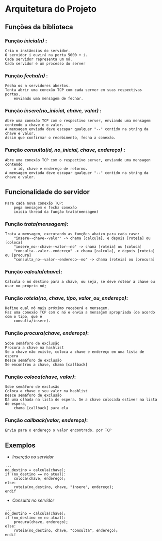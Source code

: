 # Arquitetura do Projeto

## Funções da biblioteca

### Função *inicia(n)* :
    Cria n instâncias do servidor.
    O servidor i ouvirá na porta 5000 + i.
    Cada servidor representa um nó.
    Cada servidor é um processo do server

### Função *fecha(n)* :
    Fecha os n servidores abertos.
    Tenta abrir uma conexão TCP com cada server em suas respectivas portas,
        enviando uma mensagem de fechar.

### Função *insere(no_inicial, chave, valor)* :
    Abre uma conexão TCP com o respectivo server, enviando uma mensagem contendo a chave e o valor.
    A mensagem enviada deve escapar qualquer "--" contido na string da chave e valor.
    Assim que confirmar o recebimento, fecha a conexão.

### Função *consulta(id, no_inicial, chave, endereço)* :
    Abre uma conexão TCP com o respectivo server, enviando uma mensagen contendo 
        o id, chave e endereço de retorno.
    A mensagem enviada deve escapar qualquer "--" contido na string da chave e valor.

## Funcionalidade do servidor

    Para cada nova conexão TCP:
        pega mensagem e fecha conexão
        inicia thread da função trata(mensagem)

### Função *trata(mensagem)*:
    Trata a mensagem, executando as funções abaixo para cada caso:
        "insere--chave--valor" -> chama [calcula], e depois [roteia] ou [coloca]
        "insere_no--chave--valor--no" -> chama [roteia] ou [coloca]
        "consulta--valor--endereço" -> chama [calcula], e depois [roteia] ou [procura]
        "consulta_no--valor--endereco--no" -> chama [roteia] ou [procura]

### Função *calcula(chave)*:
    Calcula o nó destino para a chave, ou seja, se deve rotear a chave ou usar no próprio nó;

### Função *roteia(no, chave, tipo, valor_ou_endereço)*:
    Define qual nó mais próximo receberá a mensagem.
    Faz uma conexão TCP com o nó e envia a mensagem apropriada (de acordo com o tipo, que é
        consulta/insere).

### Função *procura(chave, endereço)*:
    Sobe semáforo de exclusão
    Procura a chave na hashlist
    Se a chave não existe, coloca a chave e endereço em uma lista de espera 
    Desce semáforo de exclusão
    Se encontrou a chave, chama [callback]

### Função *coloca(chave, valor)*:
    Sobe semáforo de exclusão
    Coloca a chave e seu valor na hashlist
    Desce semáforo de exclusão
    Dá uma olhada na lista de espera. Se a chave colocada estiver na lista de espera,
        chama [callback] para ela

### Função *callback(valor, endereço)*: 
    Envia para o endereço o valor encontrado, por TCP

## Exemplos

* *Inserção no servidor*
```text
...
no_destino = calcula(chave);
if (no_destino == no_atual):
    coloca(chave, endereço);
else:
    roteia(no_destino, chave, "insere", endereço);
endif
```

* *Consulta no servidor*
```text
...
no_destino = calcula(chave);
if (no_destino == no atual):
    procura(chave, endereço);
else:
    roteia(no_destino, chave, "consulta", endereço);
endif
```

